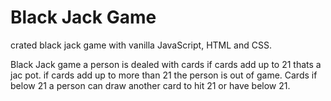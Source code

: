 # Black Jack Game

crated black jack game with vanilla JavaScript, HTML and CSS.

Black Jack game a person is dealed with cards if cards add up to 21 thats a jac pot.
if cards add up to more than 21 the person is out of game.
Cards if below 21 a person can draw another card to hit 21 or have below 21.